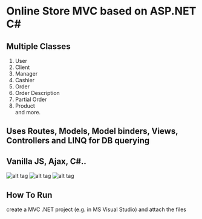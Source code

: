 # Online Store MVC based on ASP.NET C#
## Multiple Classes
1. User <br>
2. Client <br>
3. Manager <br>
4. Cashier <br>
5. Order <br>
6. Order Description <br>
7. Partial Order <br>
8. Product <br> and more.

## Uses Routes, Models, Model binders, Views, Controllers and LINQ for DB querying
## Vanilla JS, Ajax, C#..


![alt tag](https://github.com/orel1212/MyWorks/blob/main/ASP.NET/OnlineStore/%E2%80%8F%E2%80%8FMainmenu.PNG)
![alt tag](https://github.com/orel1212/MyWorks/blob/main/ASP.NET/OnlineStore/login.PNG)
![alt tag](https://github.com/orel1212/MyWorks/blob/main/ASP.NET/OnlineStore/%E2%80%8F%E2%80%8Fcatalog_register.PNG)


## How To Run
create a MVC .NET project (e.g. in MS Visual Studio) and attach the files<br>
